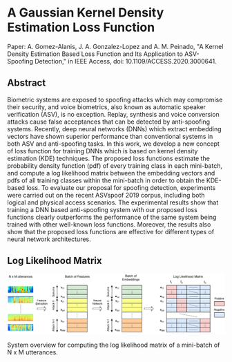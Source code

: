 # A Gaussian Kernel Density Estimation Loss Function
Paper: A. Gomez-Alanis, J. A. Gonzalez-Lopez and A. M. Peinado, "A Kernel Density Estimation Based Loss Function and Its Application to ASV-Spoofing Detection," in IEEE Access, doi: 10.1109/ACCESS.2020.3000641.

## Abstract

Biometric systems are exposed to spoofing attacks which may compromise their security, and voice biometrics, also known as automatic speaker verification (ASV), is no exception. Replay, synthesis and voice conversion attacks cause false acceptances that can be detected by anti-spoofing systems. Recently, deep neural networks (DNNs) which extract embedding vectors have shown superior performance than conventional systems in both ASV and anti-spoofing tasks. In this work, we develop a new concept of loss function for training DNNs which is based on kernel density estimation (KDE) techniques. The proposed loss functions estimate the probability density function (pdf) of every training class in each mini-batch, and compute a log likelihood matrix between the embedding vectors and pdfs of all training classes within the mini-batch in order to obtain the KDE-based loss. To evaluate our proposal for spoofing detection, experiments were carried out on the recent ASVspoof 2019 corpus, including both logical and physical access scenarios. The experimental results show that training a DNN based anti-spoofing system with our proposed loss functions clearly outperforms the performance of the same system being trained with other well-known loss functions. Moreover, the results also show that the proposed loss functions are effective for different types of neural network architectures.

## Log Likelihood Matrix

![Alt text](/images/log_likelihood_matrix_v2.png?raw=true "System overview for computing the log likelihood matrix of a mini-batch of $N \times M$ utterances.")

System overview for computing the log likelihood matrix of a mini-batch of N x M utterances.